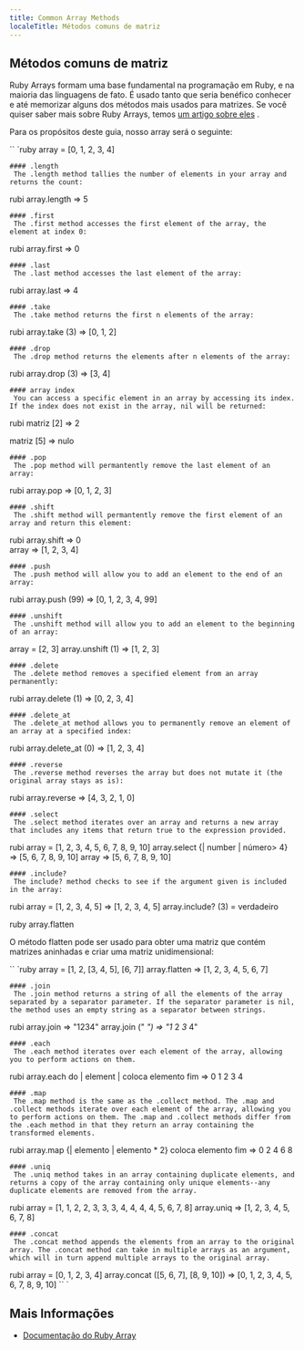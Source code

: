 ```yaml
---
title: Common Array Methods
localeTitle: Métodos comuns de matriz
---
```

## Métodos comuns de matriz

Ruby Arrays formam uma base fundamental na programação em Ruby, e na maioria das linguagens de fato. É usado tanto que seria benéfico conhecer e até memorizar alguns dos métodos mais usados ​​para matrizes. Se você quiser saber mais sobre Ruby Arrays, temos [um artigo sobre eles](https://guide.freecodecamp.org/ruby/ruby-arrays) .

Para os propósitos deste guia, nosso array será o seguinte:

\`\` \`ruby array = \[0, 1, 2, 3, 4\]
```
#### .length 
 The .length method tallies the number of elements in your array and returns the count: 
```

rubi array.length => 5
```
#### .first 
 The .first method accesses the first element of the array, the element at index 0: 
```

rubi array.first => 0
```
#### .last 
 The .last method accesses the last element of the array: 
```

rubi array.last => 4
```
#### .take 
 The .take method returns the first n elements of the array: 
```

rubi array.take (3) => \[0, 1, 2\]
```
#### .drop 
 The .drop method returns the elements after n elements of the array: 
```

rubi array.drop (3) => \[3, 4\]
```
#### array index 
 You can access a specific element in an array by accessing its index. If the index does not exist in the array, nil will be returned: 
```

rubi matriz \[2\] => 2

matriz \[5\] => nulo
```
#### .pop 
 The .pop method will permantently remove the last element of an array: 
```

rubi array.pop => \[0, 1, 2, 3\]
```
#### .shift 
 The .shift method will permantently remove the first element of an array and return this element: 
```

rubi array.shift => 0  
array => \[1, 2, 3, 4\]
```
#### .push 
 The .push method will allow you to add an element to the end of an array: 
```

rubi array.push (99) => \[0, 1, 2, 3, 4, 99\]
```
#### .unshift 
 The .unshift method will allow you to add an element to the beginning of an array: 
```

array = \[2, 3\] array.unshift (1) => \[1, 2, 3\]
```
#### .delete 
 The .delete method removes a specified element from an array permanently: 
```

rubi array.delete (1) => \[0, 2, 3, 4\]
```
#### .delete_at 
 The .delete_at method allows you to permanently remove an element of an array at a specified index: 
```

rubi array.delete\_at (0) => \[1, 2, 3, 4\]
```
#### .reverse 
 The .reverse method reverses the array but does not mutate it (the original array stays as is): 
```

rubi array.reverse => \[4, 3, 2, 1, 0\]
```
#### .select 
 The .select method iterates over an array and returns a new array that includes any items that return true to the expression provided. 
```

rubi array = \[1, 2, 3, 4, 5, 6, 7, 8, 9, 10\] array.select {| number | número> 4} => \[5, 6, 7, 8, 9, 10\] array => \[5, 6, 7, 8, 9, 10\]
```
#### .include? 
 The include? method checks to see if the argument given is included in the array: 
```

rubi array = \[1, 2, 3, 4, 5\] => \[1, 2, 3, 4, 5\] array.include? (3) = verdadeiro

ruby array.flatten

O método flatten pode ser usado para obter uma matriz que contém matrizes aninhadas e criar uma matriz unidimensional:

\`\` \`ruby array = \[1, 2, \[3, 4, 5\], \[6, 7\]\] array.flatten => \[1, 2, 3, 4, 5, 6, 7\]
```
#### .join 
 The .join method returns a string of all the elements of the array separated by a separator parameter. If the separator parameter is nil, the method uses an empty string as a separator between strings. 
```

rubi array.join => "1234" array.join (" _") => "1_ 2 _3_ 4"
```
#### .each 
 The .each method iterates over each element of the array, allowing you to perform actions on them. 
```

rubi array.each do | element | coloca elemento fim => 0 1 2 3 4
```
#### .map 
 The .map method is the same as the .collect method. The .map and .collect methods iterate over each element of the array, allowing you to perform actions on them. The .map and .collect methods differ from the .each method in that they return an array containing the transformed elements. 
```

rubi array.map {| elemento | elemento \* 2} coloca elemento fim => 0 2 4 6 8
```
#### .uniq 
 The .uniq method takes in an array containing duplicate elements, and returns a copy of the array containing only unique elements--any duplicate elements are removed from the array. 
```

rubi array = \[1, 1, 2, 2, 3, 3, 3, 4, 4, 4, 4, 5, 6, 7, 8\] array.uniq => \[1, 2, 3, 4, 5, 6, 7, 8\]
```
#### .concat 
 The .concat method appends the elements from an array to the original array. The .concat method can take in multiple arrays as an argument, which will in turn append multiple arrays to the original array. 
```

rubi array = \[0, 1, 2, 3, 4\] array.concat (\[5, 6, 7\], \[8, 9, 10\]) => \[0, 1, 2, 3, 4, 5, 6, 7, 8, 9, 10\] \`\` \`

## Mais Informações

*   [Documentação do Ruby Array](http://ruby-doc.org/core-2.5.1/Array.html)
